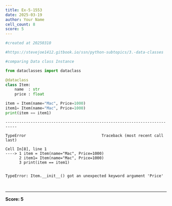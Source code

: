 ```yaml
---
title: Ex-5-1553
date: 2025-03-19
author: Your Name
cell_count: 8
score: 5
---
```


```python
#created at 20250310
```


```python
#https://stevejoe1412.gitbook.io/ssn/python-subtopics/3.-data-classes
```


```python
#comparing Data class Instance
```


```python
from dataclasses import dataclass
```


```python
@dataclass
class Item:
    name  : str
    price : float
```


```python
item = Item(name="Mac", Price=1000)
item1= Item(name="Mac", Price=1000)
print(item == item1)
```


    ---------------------------------------------------------------------------

    TypeError                                 Traceback (most recent call last)

    Cell In[8], line 1
    ----> 1 item = Item(name="Mac", Price=1000)
          2 item1= Item(name="Mac", Price=1000)
          3 print(item == item1)


    TypeError: Item.__init__() got an unexpected keyword argument 'Price'



```python

```


```python

```


---
**Score: 5**